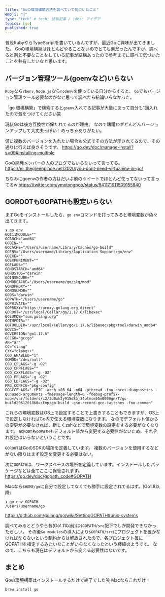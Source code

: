 ```yaml
---
title: "Goの環境構築方法を調べていて気づいたこと"
emoji: "🐷"
type: "tech" # tech: 技術記事 / idea: アイデア
topics: [go]
published: true
---
```

普段RubyやらTypeScriptを書いているんですが、最近Goに興味が出てきました。
Goの環境構築はほとんどやることないのでとても楽だったんですが、調べると割と不要なことをしている記事が結構あったので参考までに調べて気づいたことを共有したいなと思います。

## バージョン管理ツール(goenvなど)いらない
`Ruby`なら`rbenv`, `Node.js`なら`nodenv`を使っている自分からすると、
`Go`でもバージョン管理ツール必要なのかなと思って調べたら結論いらなかった。

「go 環境構築」で検索すると`goenv`入れてる記事が大量にあって自分も1回入れたので気をつけてください笑

現状Goは後方互換性が保たれてるのが理由。
なので躊躇わずどんどんバージョンアップして大丈夫っぽい！めっちゃありがたい。

仮に複数のバージョンを入れたい場合も公式でその方法が示されてるので、その通りに行えば良さそうです。
https://go.dev/doc/manage-install?s=09#installing-multiple

Goの開発メンバーの人のブログでもいらないって言ってる。
https://eli.thegreenplace.net/2020/you-dont-need-virtualenv-in-go/

ちなみにgoenvの作者の方はだいぶ前のツイートでほとんど使ってないって言ってるw
https://twitter.com/ymotongpoo/status/941171911509155840

## GOROOTもGOPATHも設定いらない
まずGoをインストールしたら、`go env`コマンドを打ってみると環境変数が色々出てきます。

```
❯ go env
GO111MODULE=""
GOARCH="amd64"
GOBIN=""
GOCACHE="/Users/username/Library/Caches/go-build"
GOENV="/Users/username/Library/Application Support/go/env"
GOEXE=""
GOEXPERIMENT=""
GOFLAGS=""
GOHOSTARCH="amd64"
GOHOSTOS="darwin"
GOINSECURE=""
GOMODCACHE="/Users/username/go/pkg/mod"
GONOPROXY=""
GONOSUMDB=""
GOOS="darwin"
GOPATH="/Users/username/go"
GOPRIVATE=""
GOPROXY="https://proxy.golang.org,direct"
GOROOT="/usr/local/Cellar/go/1.17.6/libexec"
GOSUMDB="sum.golang.org"
GOTMPDIR=""
GOTOOLDIR="/usr/local/Cellar/go/1.17.6/libexec/pkg/tool/darwin_amd64"
GOVCS=""
GOVERSION="go1.17.6"
GCCGO="gccgo"
AR="ar"
CC="clang"
CXX="clang++"
CGO_ENABLED="1"
GOMOD="/dev/null"
CGO_CFLAGS="-g -O2"
CGO_CPPFLAGS=""
CGO_CXXFLAGS="-g -O2"
CGO_FFLAGS="-g -O2"
CGO_LDFLAGS="-g -O2"
PKG_CONFIG="pkg-config"
GOGCCFLAGS="-fPIC -arch x86_64 -m64 -pthread -fno-caret-diagnostics -Qunused-arguments -fmessage-length=0 -fdebug-prefix-map=/var/folders/c2/3d0xk2y915d8bj34ptmsm55m0000gn/T/go-build2061201860=/tmp/go-build -gno-record-gcc-switches -fno-common"
```

これらの環境変数はOS上で設定することで上書きすることもできますが、OS上で設定しなければGo内で使える環境変数になります。
なのでデフォルト値からの変更が必要なければ、新しくzshなどで環境変数の設定をする必要がなくなります。
`GOROOT`も`GOPATH`もデフォルト値から変更する必要性がないため、それぞれ設定はいらないということです。

`GOROOT`はGoのSDKの場所を定義しています。
複数のバージョンを使用するなどがない限りはまず設定を変更する必要はない。

次に`GOPATH`は、ワークスペースの場所を定義しています。インストールしたパッケージなどは全てここに保管されます。
https://go.dev/doc/gopath_code#GOPATH

Macなら`$HOME/go`に自分で設定してなくても勝手に設定されてるはず。(Go1.8以降)
```
❯ go env GOPATH
/Users/username/go
```
https://github.com/golang/go/wiki/SettingGOPATH#unix-systems

調べてみるとどうやら昔(Go1.11以前)は`$GOPATH/src`配下でしか開発できなかったらしい。
その後`Go modules`の導入により`$GOPATH/src`にプロジェクトを置かなければならないという制約からは解放されたので、各プロジェクト毎にGOPATHを指定するみたいなことがいらなくなったという経緯のようです。
なので、こちらも現在はデフォルトから変える必要性はないです。

## まとめ
Goの環境構築はインストールするだけで終了でした笑
Macならこれだけ！

```
brew install go
```
